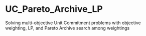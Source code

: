 # UC_Pareto_Archive_LP
Solving multi-objective Unit Commitment problems with objective weighting, LP, and Pareto Archive search among weightings
